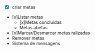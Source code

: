 -[x] criar metas
- [x]Listar metas
    - [x]Metas concluidas
    - Metas abetas
- [x]Marcar/Desmarcar metas ralizadas
- Remover metas
- Sistema de mensagens